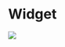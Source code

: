 # Widget

<img src="https://user-images.githubusercontent.com/7411651/229424956-f56a0a29-9e41-4ac2-bcb9-75398095a1aa.jpg">
